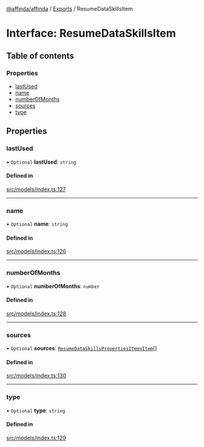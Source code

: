 [@affinda/affinda](../README.md) / [Exports](../modules.md) / ResumeDataSkillsItem

# Interface: ResumeDataSkillsItem

## Table of contents

### Properties

- [lastUsed](ResumeDataSkillsItem.md#lastused)
- [name](ResumeDataSkillsItem.md#name)
- [numberOfMonths](ResumeDataSkillsItem.md#numberofmonths)
- [sources](ResumeDataSkillsItem.md#sources)
- [type](ResumeDataSkillsItem.md#type)

## Properties

### lastUsed

• `Optional` **lastUsed**: `string`

#### Defined in

[src/models/index.ts:127](https://github.com/affinda/affinda-typescript/blob/716efb7/src/models/index.ts#L127)

___

### name

• `Optional` **name**: `string`

#### Defined in

[src/models/index.ts:126](https://github.com/affinda/affinda-typescript/blob/716efb7/src/models/index.ts#L126)

___

### numberOfMonths

• `Optional` **numberOfMonths**: `number`

#### Defined in

[src/models/index.ts:128](https://github.com/affinda/affinda-typescript/blob/716efb7/src/models/index.ts#L128)

___

### sources

• `Optional` **sources**: [`ResumeDataSkillsPropertiesItemsItem`](ResumeDataSkillsPropertiesItemsItem.md)[]

#### Defined in

[src/models/index.ts:130](https://github.com/affinda/affinda-typescript/blob/716efb7/src/models/index.ts#L130)

___

### type

• `Optional` **type**: `string`

#### Defined in

[src/models/index.ts:129](https://github.com/affinda/affinda-typescript/blob/716efb7/src/models/index.ts#L129)
